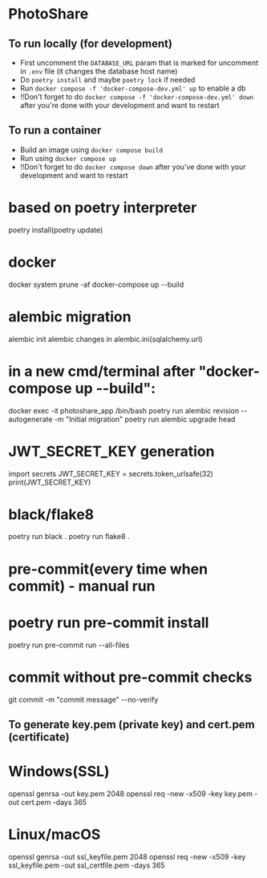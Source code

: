 # PhotoShare

## To run locally (for development)
- First uncomment the `DATABASE_URL` param that is marked for uncomment in `.env` file (it changes the database host name)
- Do `poetry install` and maybe `poetry lock` if needed
- Run `docker compose -f 'docker-compose-dev.yml' up` to enable a db
- !!Don't forget to do `docker compose -f 'docker-compose-dev.yml' down` after you're done with your development and want to restart

## To run a container
- Build an image using `docker compose build`
- Run using `docker compose up`
- !!Don't forget to do `docker compose down` after you've done with your development and want to restart



# based on poetry interpreter
poetry install(poetry update)

# docker
docker system prune -af
docker-compose up --build

# alembic migration
alembic init alembic
changes in alembic.ini(sqlalchemy.url)

# in a new cmd/terminal after "docker-compose up --build":
docker exec -it photoshare_app /bin/bash
poetry run alembic revision --autogenerate -m "Initial migration"
poetry run alembic upgrade head

# JWT_SECRET_KEY generation
import secrets
JWT_SECRET_KEY = secrets.token_urlsafe(32)
print(JWT_SECRET_KEY)

# black/flake8
poetry run black .
poetry run flake8 .

# pre-commit(every time when commit) - manual run
# poetry run pre-commit install
poetry run pre-commit run --all-files

# commit without pre-commit checks
git commit -m "commit message" --no-verify

## To generate key.pem (private key) and cert.pem (certificate)
# Windows(SSL)
openssl genrsa -out key.pem 2048
openssl req -new -x509 -key key.pem -out cert.pem -days 365

# Linux/macOS 
openssl genrsa -out ssl_keyfile.pem 2048
openssl req -new -x509 -key ssl_keyfile.pem -out ssl_certfile.pem -days 365

